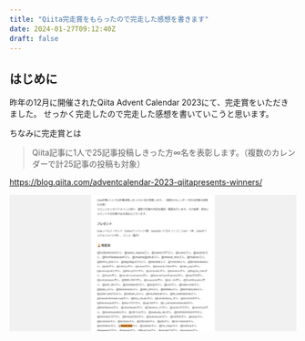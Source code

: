 ```yaml
---
title: "Qiita完走賞をもらったので完走した感想を書きます"
date: 2024-01-27T09:12:40Z
draft: false
---
```


## はじめに

昨年の12月に開催されたQiita Advent Calendar 2023にて、完走賞をいただきました。
せっかく完走したので完走した感想を書いていこうと思います。

ちなみに完走賞とは
> Qiita記事に1人で25記事投稿しきった方∞名を表彰します。（複数のカレンダーで計25記事の投稿も対象）

<https://blog.qiita.com/adventcalendar-2023-qiitapresents-winners/>

![Alt text](image.png)
